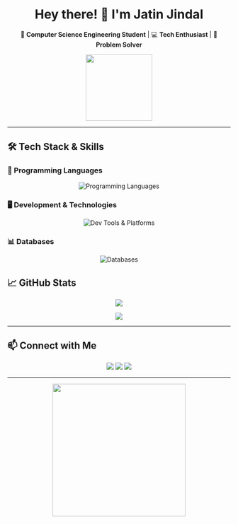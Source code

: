 <h1 align="center">Hey there! 👋 I'm Jatin Jindal</h1>  

<p align="center">
  🚀 <b>Computer Science Engineering Student</b> | 💻 <b>Tech Enthusiast</b> | 🧠 <b>Problem Solver</b>  
</p>

<p align="center"> 
  <img src="https://media.giphy.com/media/qgQUggAC3Pfv687qPC/giphy.gif" width="150px">
</p>

---

## 🛠️ Tech Stack & Skills  

### 🚀 Programming Languages  

<p align="center">
  <img src="https://skillicons.dev/icons?i=cpp,java,python,js,html,css" alt="Programming Languages" />
</p>  

### 🖥️ Development & Technologies  

<p align="center">
  <img src="https://skillicons.dev/icons?i=git,github,vscode,linux,docker,postman,aws,vercel" alt="Dev Tools & Platforms" />
</p>

### 📊 Databases  

<p align="center">
  <img src="https://skillicons.dev/icons?i=mysql,sqlite,mongodb" alt="Databases" />
</p>


## 📈 GitHub Stats  

<p align="center">
  <img src="https://github-readme-streak-stats.herokuapp.com/?user=jatinjindall&theme=radical&hide_border=true" />
</p>

<p align="center">
  <img src="https://github-readme-stats.vercel.app/api?username=jatinjindall&show_icons=true&theme=tokyonight&hide_border=true" />
</p>

---

## 📫 Connect with Me  

<p align="center">
  <a href="mailto:jjindal_be23@thapar.edu"><img src="https://img.shields.io/badge/Email-D14836?style=for-the-badge&logo=gmail&logoColor=white"></a>
  <a href="https://www.linkedin.com/in/jatinjindal54/"><img src="https://img.shields.io/badge/LinkedIn-0077B5?style=for-the-badge&logo=linkedin&logoColor=white"></a>
  <a href="https://github.com/jatinjindall"><img src="https://img.shields.io/badge/GitHub-181717?style=for-the-badge&logo=github&logoColor=white"></a>
</p>

---

<p align="center"> 
  <img src="https://media.giphy.com/media/jpVnC65DmYeyRL4LHS/giphy.gif" width="300px"> 
</p>
